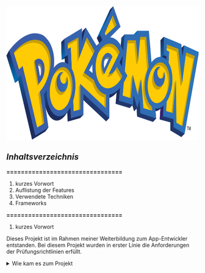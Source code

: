 
<img src="app/src/main/res/drawable/pokemon_logo.png" width="800" height="350"/>


## *Inhaltsverzeichnis*

**================================**

1. kurzes Vorwort
2. Auflistung der Features
3. Verwendete Techniken
4. Frameworks

**================================**


1. kurzes Vorwort
   
Dieses Projekt ist im Rahmen meiner Weiterbildung zum App-Entwickler entstanden. Bei diesem Projekt wurden in erster Linie die Anforderungen der Prüfungsrichtlinien erfüllt.

<!-- Wie kam es zum Projekt -->
<details>
<summary>Wie kam es zum Projekt</summary>
  
### Projekt Pokemon Battle

> Die Idee ein Pokemon Spiel ohne Kommerziellen Hintergrund zu erstellen, kam mir bei einem gemütlichen Abend wo in meinem Freundeskreis die Kids teilweise "Pokemon Go" gespielt haben. 
Es gab aber auch kleinere Kinder die nicht die Möglichkeit hatten oder auch Kinder die es nicht durften da die Eltern zuviel Angst haben das deren Kind evtl ausversehen Geld ausgibt in dem Spiel oder 
in eine Abo Falle rutscht. Da kam mir die Idee wie cool wäre es wenn, es ein kleines Spiel gibt so als "Fan to Fan" Projket ohne das ich daran Geld verdiene. Ich habe dann geschaut ob es sowas schon in irgendeiner Art gibt.
Nach dem ich nichts gefunden was zu 100% kostenlos ist, habe ich das Prjekt geplant und angefangen es um zu setzen. 

</details>


